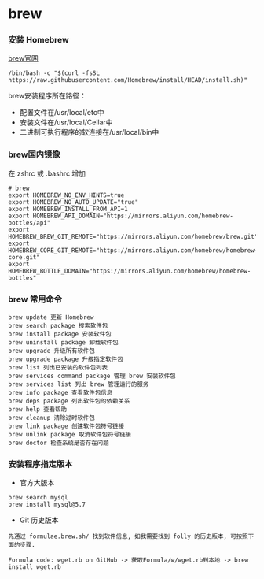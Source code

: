 # brew

### 安装 Homebrew

[brew官网](https://brew.sh/zh-cn/)
```
/bin/bash -c "$(curl -fsSL https://raw.githubusercontent.com/Homebrew/install/HEAD/install.sh)"
```

brew安装程序所在路径：
- 配置文件在/usr/local/etc中
- 安装文件在/usr/local/Cellar中
- 二进制可执行程序的软连接在/usr/local/bin中


### brew国内镜像
 在.zshrc 或 .bashrc 增加
 ```
# brew
export HOMEBREW_NO_ENV_HINTS=true
export HOMEBREW_NO_AUTO_UPDATE="true"
export HOMEBREW_INSTALL_FROM_API=1
export HOMEBREW_API_DOMAIN="https://mirrors.aliyun.com/homebrew-bottles/api"
export HOMEBREW_BREW_GIT_REMOTE="https://mirrors.aliyun.com/homebrew/brew.git"
export HOMEBREW_CORE_GIT_REMOTE="https://mirrors.aliyun.com/homebrew/homebrew-core.git"
export HOMEBREW_BOTTLE_DOMAIN="https://mirrors.aliyun.com/homebrew/homebrew-bottles"

 ```

### brew 常用命令
```
brew update 更新 Homebrew
brew search package 搜索软件包
brew install package 安装软件包
brew uninstall package 卸载软件包
brew upgrade 升级所有软件包
brew upgrade package 升级指定软件包
brew list 列出已安装的软件包列表
brew services command package 管理 brew 安装软件包
brew services list 列出 brew 管理运行的服务
brew info package 查看软件包信息
brew deps package 列出软件包的依赖关系
brew help 查看帮助
brew cleanup 清除过时软件包
brew link package 创建软件包符号链接
brew unlink package 取消软件包符号链接
brew doctor 检查系统是否存在问题
```

### 安装程序指定版本
- 官方大版本
```
brew search mysql
brew install mysql@5.7
```
- Git 历史版本
```
先通过 formulae.brew.sh/ 找到软件信息, 如我需要找到 folly 的历史版本, 可按照下面的步骤.

Formula code: wget.rb on GitHub -> 获取Formula/w/wget.rb到本地 -> brew install wget.rb
```


